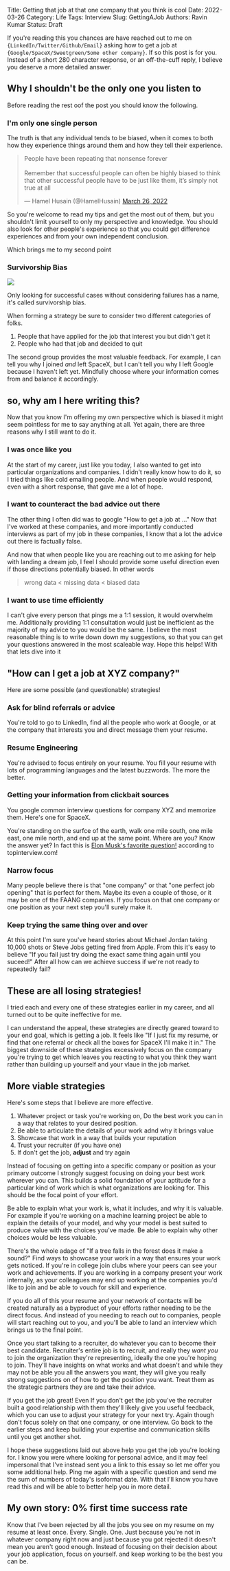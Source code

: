 Title: Getting that job at that one company that you think is cool
Date: 2022-03-26
Category: Life
Tags: Interview
Slug: GettingAJob
Authors: Ravin Kumar
Status: Draft

If you're reading this you chances are have reached out to me on `{LinkedIn/Twitter/Github/Email}`
asking how to get a job at `{Google/SpaceX/Sweetgreen/Some other company}`.
If so this post is for you. 
Instead of a short 280 character response,
or an off-the-cuff reply,
I believe you deserve a more detailed answer.

## Why I shouldn't be the only one you listen to
Before reading the rest oof the post you should know the following.

### I'm only one single person
The truth is that any individual tends to be biased,
when it comes to both how they experience things around them
and how they tell their experience.

<div style="justify-content: center;">
<blockquote class="twitter-tweet" data-conversation="none" data-lang="en" data-theme="light"><p lang="en" dir="ltr">People have been repeating that nonsense forever <br><br>Remember that successful people can often be highly biased to think that other successful people have to be just like them, it’s simply not true at all</p>&mdash; Hamel Husain (@HamelHusain) <a href="https://twitter.com/HamelHusain/status/1507757669867667456?ref_src=twsrc%5Etfw">March 26, 2022</a></blockquote> <script async src="https://platform.twitter.com/widgets.js" charset="utf-8"></script> 
 </div>

So you're welcome to read my tips and get the most out of them,
but you shouldn't limit yourself to only my perspective and knowledge.
You should also look for other people's experience so that you could get difference experiences
and from your own independent conclusion.

Which brings me to my second point


### Survivorship Bias
<img src="{static}/images/GettingAJob/SurvivorshipBias.png"/>

Only looking for successful cases without considering failures has a name,
it's called survivorship bias.

When forming a strategy be sure to consider two different categories of folks.

1. People that have applied for the job that interest you but didn't get it
2. People who had that job and decided to quit

The second group provides the most valuable feedback. For example,
I can tell you why I joined *and* left SpaceX, but I can't
tell you why I left Google because I haven't left yet. 
Mindfully choose where your information comes from and balance it accordingly.

## so, why am I here writing this?
Now that you know I'm offering my own perspective which is biased it might seem
pointless for me to say anything at all.
Yet again, there are three reasons why I still want to do it.

### I was once like you
At the start of my career,
just like you today,
I also wanted to get into particular organizations and companies.
I didn't really know how to do it, so I tried things like cold emailing people.
And when people would respond, even with a short response, that gave me a lot of hope.

### I want to counteract the bad advice out there
The other thing I often did was to google "How to get a job at ..."
Now that I've worked at these companies, and more importantly
conducted interviews as part of my job in these companies,
I know that a lot the advice out there is factually false. 

And now that when people like you are reaching out to me asking for help with landing a dream job,
I feel I should provide some useful direction
even if those directions potentially biased. In other words

> wrong data < missing data < biased data

### I want to use time efficiently
I can't give every person that pings me a 1:1 session,
it would overwhelm me. 
Additionally providing 1:1 consultation would just be inefficient
as the majority of my advice to you would be the same.
I believe the most reasonable thing is to write down down my suggestions,
so that you can get your questions answered in the most scaleable way.
Hope this helps! With that lets dive into it

##  "How can I get a job at XYZ company?"
Here are some possible (and questionable) strategies!

### Ask for blind referrals or advice
You're told to go to LinkedIn, find all the people who work at Google,
or at the company that interests you and direct message them your resume.

### Resume Engineering
You're advised to focus entirely on your resume. 
You fill your resume with lots of programming languages and the latest buzzwords.
The more the better. 

### Getting your information from clickbait sources
You google common interview questions for company XYZ and memorize them. 
Here's one for SpaceX.

You're standing on the surfce of the earth,
walk one mile south, one mile east, one mile north, and end up at the same point.
Where are you?
Know the answer yet?
In fact this is [Elon Musk's favorite question!](https://www.topinterview.com/interview-advice/how-to-answer-Elon-Musks-favorite-interview-question)
according to topinterview.com!

### Narrow focus
Many people believe there is that "one company" or that "one perfect job opening"
that is perfect for them.
Maybe its even a couple of those,
or it may be one of the FAANG companies.
If you focus on that one company or one position as your next step you'll surely make it.

### Keep trying the same thing over and over
At this point I'm sure you've heard stories about Michael Jordan taking 10,000 shots
or Steve Jobs getting fired from Apple. 
From this it's easy to believe "If you fail just try doing the exact same thing again until you suceed!"
After all how can we achieve success if we're not ready to repeatedly fail?

## These are all losing strategies!
I tried each and every one of these strategies earlier in my career, 
and all turned out to be quite ineffective for me.

I can understand the appeal, these strategies are
directly geared toward to your end goal,
which is getting a job. 
It feels like "If I just fix my resume, or find that one referral
or check all the boxes for SpaceX I'll make it in."
The biggest downside of these strategies excessively focus
on the company you're trying to get which leaves
you reacting to what you think they want rather
than building up yourself and your vlaue in the job market.

## More viable strategies
Here's some steps that I believe are more effective.

1. Whatever project or task you're working on,
Do the best work you can in a way that relates to your desired position.
3. Be able to articulate the details of your work adnd why it brings value
4. Showcase that work in a way that builds your reputation
5. Trust your recruiter (if you have one)
6. If don't get the job, **adjust** and try again

Instead of focusing on getting into a specific company or position as your
primary outcome I strongly suggest focusing on doing
your best work wherever you can. 
This builds a solid foundation of your aptitude
for a particular kind of work
which is what organizations are looking for. 
This should be the focal point  of your effort.

Be able to explain what your work is, what it includes, and why it is valuable.
For example if you're working on a machine learning project be able to explain
the details of your model, and why your model is best suited to
produce value with the choices you've made. Be able to explain
why other choices would be less valuable. 

There's the whole adage of "If a tree falls in the forest does it  make a sound?"
Find ways to showcase your work in a way that ensures your work gets noticed.
If you're in college join clubs  where your peers can see your work and achievements. 
If you are working in a company present your work internally,
as your colleagues may end up working at the companies you'd like to join
and be able to vouch for skill and experience. 

If you do all of this your resume and your network of contacts will be created
naturally as a byproduct of your efforts rather needing to be the direct focus.
And instead of you needing to reach out to companies, 
people will start reaching out to you, and you'll be able to land an interview
which brings us to the final point.

Once you start talking to a recruiter,
do whatever you can to become their best candidate.
Recruiter's entire job is to recruit, and really they *want you* to join the organization
they're representing, ideally the one you're hoping to join.
They'll have insights on what works and what doesn't
and while they may not be able you all the answers you want,
they will give you really strong suggestions on of how to get the position you want.
Treat them as the strategic partners they are and take their advice.

If you get the job great! Even If you don't get the job
you've the recruiter built a good relationship with them they'll likely give you useful feedback,
which you can use to adjust your strategy for your next try.
Again though don't focus solely on that one company, or one interview.
Go back to the earlier steps and keep building your expertise and communication skills
until you get another shot.

I hope these suggestions laid out above help you get the job you're looking for.
I know you were where looking for personal advice,
and it may feel impersonal that I've instead sent you a link to this essay
so let me offer you some additional help.
Ping me again with a specific question and send me the sum of numbers of today's isoformat date.
With that I'll know you have read this and will be able to better help you in more detail.

## My own story: 0% first time success rate
Know that I've been rejected by all the jobs you see on my resume
on my resume at least once. Every. Single. One.
Just because you're not in whatever company right now and just because you got rejected
it doesn't mean you aren't good enough. 
Instead of focusing on their decision about your job application, focus on yourself.
and keep working to be the best you can be.